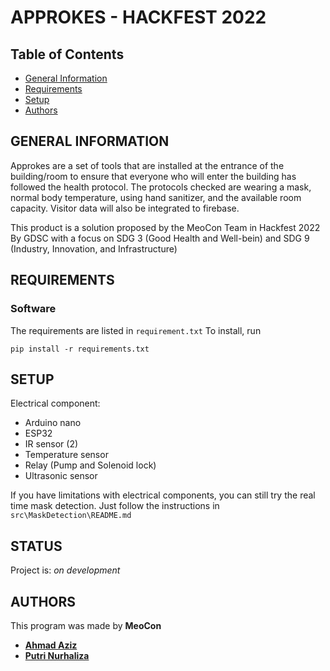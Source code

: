 # APPROKES - HACKFEST 2022

## Table of Contents
* [General Information](#general-information)
* [Requirements](#requirements)
* [Setup](#setup)
* [Authors](#authors)


## GENERAL INFORMATION
Approkes are a set of tools that are installed at the entrance of the building/room to ensure that everyone who will enter the building has followed the health protocol. The protocols checked are wearing a mask, normal body temperature, using hand sanitizer, and the available room capacity. Visitor data will also be integrated to firebase.

This product is a solution proposed by the MeoCon Team in Hackfest 2022 By GDSC with a focus on SDG 3 (Good Health and Well-bein) and SDG 9 (Industry, Innovation, and Infrastructure)

## REQUIREMENTS
### Software
The requirements are listed in ```requirement.txt```
To install, run
```
pip install -r requirements.txt
```
## SETUP
Electrical component:
- Arduino nano
- ESP32
- IR sensor (2)
- Temperature sensor
- Relay (Pump and Solenoid lock)
- Ultrasonic sensor

If you have limitations with electrical components, you can still try the real time mask detection. Just follow the instructions in ```src\MaskDetection\README.md```


## STATUS
Project is: _on development_

## AUTHORS
This program was made by <b>MeoCon<b>
- [Ahmad Aziz](13220034@std.stei.itb.ac.id)
- [Putri Nurhaliza](13520066@std.stei.itb.ac.id)
